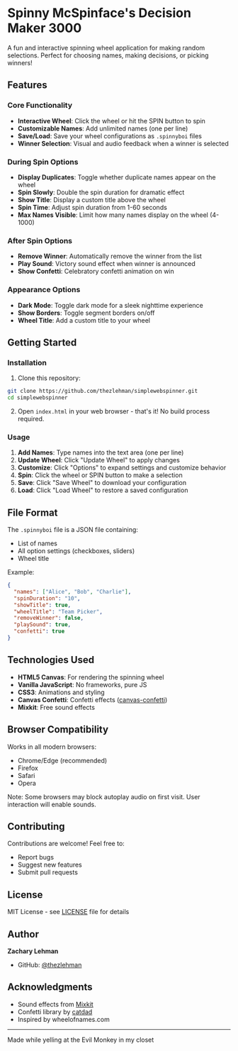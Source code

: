 # Spinny McSpinface's Decision Maker 3000

A fun and interactive spinning wheel application for making random selections. Perfect for choosing names, making decisions, or picking winners!

## Features

### Core Functionality
- **Interactive Wheel**: Click the wheel or hit the SPIN button to spin
- **Customizable Names**: Add unlimited names (one per line)
- **Save/Load**: Save your wheel configurations as `.spinnyboi` files
- **Winner Selection**: Visual and audio feedback when a winner is selected

### During Spin Options
- **Display Duplicates**: Toggle whether duplicate names appear on the wheel
- **Spin Slowly**: Double the spin duration for dramatic effect
- **Show Title**: Display a custom title above the wheel
- **Spin Time**: Adjust spin duration from 1-60 seconds
- **Max Names Visible**: Limit how many names display on the wheel (4-1000)

### After Spin Options
- **Remove Winner**: Automatically remove the winner from the list
- **Play Sound**: Victory sound effect when winner is announced
- **Show Confetti**: Celebratory confetti animation on win

### Appearance Options
- **Dark Mode**: Toggle dark mode for a sleek nighttime experience
- **Show Borders**: Toggle segment borders on/off
- **Wheel Title**: Add a custom title to your wheel

## Getting Started

### Installation

1. Clone this repository:
```bash
git clone https://github.com/thezlehman/simplewebspinner.git
cd simplewebspinner
```

2. Open `index.html` in your web browser - that's it! No build process required.

### Usage

1. **Add Names**: Type names into the text area (one per line)
2. **Update Wheel**: Click "Update Wheel" to apply changes
3. **Customize**: Click "Options" to expand settings and customize behavior
4. **Spin**: Click the wheel or SPIN button to make a selection
5. **Save**: Click "Save Wheel" to download your configuration
6. **Load**: Click "Load Wheel" to restore a saved configuration

## File Format

The `.spinnyboi` file is a JSON file containing:
- List of names
- All option settings (checkboxes, sliders)
- Wheel title

Example:
```json
{
  "names": ["Alice", "Bob", "Charlie"],
  "spinDuration": "10",
  "showTitle": true,
  "wheelTitle": "Team Picker",
  "removeWinner": false,
  "playSound": true,
  "confetti": true
}
```

## Technologies Used

- **HTML5 Canvas**: For rendering the spinning wheel
- **Vanilla JavaScript**: No frameworks, pure JS
- **CSS3**: Animations and styling
- **Canvas Confetti**: Confetti effects ([canvas-confetti](https://github.com/catdad/canvas-confetti))
- **Mixkit**: Free sound effects

## Browser Compatibility

Works in all modern browsers:
- Chrome/Edge (recommended)
- Firefox
- Safari
- Opera

Note: Some browsers may block autoplay audio on first visit. User interaction will enable sounds.

## Contributing

Contributions are welcome! Feel free to:
- Report bugs
- Suggest new features
- Submit pull requests

## License

MIT License - see [LICENSE](LICENSE) file for details

## Author

**Zachary Lehman**
- GitHub: [@thezlehman](https://github.com/thezlehman)

## Acknowledgments

- Sound effects from [Mixkit](https://mixkit.co/)
- Confetti library by [catdad](https://github.com/catdad/canvas-confetti)
- Inspired by wheelofnames.com

---

Made while yelling at the Evil Monkey in my closet
